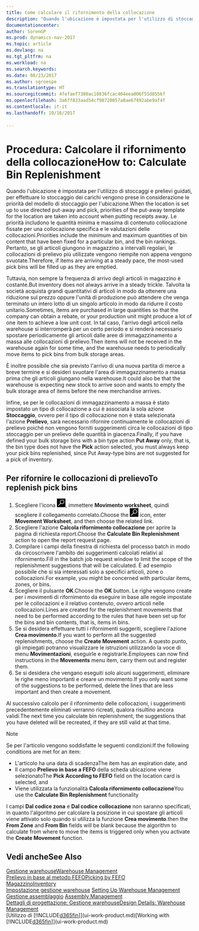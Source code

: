 ```yaml
---
title: Come calcolare il rifornimento della collocazione
description: "Quando l'ubicazione è impostata per l'utilizzo di stoccaggi e prelievi guidati, per effettuare lo stoccaggio dei carichi vengono prese in considerazione le priorità del modello di stoccaggio per l'ubicazione."
documentationcenter: 
author: SorenGP
ms.prod: dynamics-nav-2017
ms.topic: article
ms.devlang: na
ms.tgt_pltfrm: na
ms.workload: na
ms.search.keywords: 
ms.date: 08/23/2017
ms.author: sgroespe
ms.translationtype: HT
ms.sourcegitcommit: 4fefaef7380ac10836fcac404eea006f55d8556f
ms.openlocfilehash: 3a6ff833aad54cf98720857a8ae67492abe9af4f
ms.contentlocale: it-it
ms.lasthandoff: 10/16/2017

---
```

# <a name="how-to-calculate-bin-replenishment"></a><span data-ttu-id="2870c-103">Procedura: Calcolare il rifornimento della collocazione</span><span class="sxs-lookup"><span data-stu-id="2870c-103">How to: Calculate Bin Replenishment</span></span>
<span data-ttu-id="2870c-104">Quando l'ubicazione è impostata per l'utilizzo di stoccaggi e prelievi guidati, per effettuare lo stoccaggio dei carichi vengono prese in considerazione le priorità del modello di stoccaggio per l'ubicazione.</span><span class="sxs-lookup"><span data-stu-id="2870c-104">When the location is set up to use directed put-away and pick, priorities of the put-away template for the location are taken into account when putting receipts away.</span></span> <span data-ttu-id="2870c-105">Le priorità includono le quantità minima e massima di contenuto collocazione fissate per una collocazione specifica e le valutazioni delle collocazioni.</span><span class="sxs-lookup"><span data-stu-id="2870c-105">Priorities include the minimum and maximum quantities of bin content that have been fixed for a particular bin, and the bin rankings.</span></span> <span data-ttu-id="2870c-106">Pertanto, se gli articoli giungono in magazzino a intervalli regolari, le collocazioni di prelievo più utilizzate vengono riempite non appena vengono svuotate.</span><span class="sxs-lookup"><span data-stu-id="2870c-106">Therefore, if items are arriving at a steady pace, the most-used pick bins will be filled up as they are emptied.</span></span>  

<span data-ttu-id="2870c-107">Tuttavia, non sempre la frequenza di arrivo degli articoli in magazzino è costante.</span><span class="sxs-lookup"><span data-stu-id="2870c-107">But inventory does not always arrive in a steady trickle.</span></span> <span data-ttu-id="2870c-108">Talvolta la società acquista grandi quantitativi di articoli in modo da ottenere una riduzione sul prezzo oppure l'unità di produzione può attendere che venga terminato un intero lotto di un singolo articolo in modo da ridurre il costo unitario.</span><span class="sxs-lookup"><span data-stu-id="2870c-108">Sometimes, items are purchased in large quantities so that the company can obtain a rebate, or your production unit might produce a lot of one item to achieve a low unit cost.</span></span> <span data-ttu-id="2870c-109">In tal caso, l'arrivo degli articoli nella warehouse si interromperà per un certo periodo e si renderà necessario spostare periodicamente gli articoli dalle aree di immagazzinamento a massa alle collocazioni di prelievo.</span><span class="sxs-lookup"><span data-stu-id="2870c-109">Then items will not be received in the warehouse again for some time, and the warehouse needs to periodically move items to pick bins from bulk storage areas.</span></span>  

<span data-ttu-id="2870c-110">È inoltre possibile che sia previsto l'arrivo di una nuova partita di merce a breve termine e si desideri svuotare l'area di immagazzinamento a massa prima che gli articoli giungano nella warehouse.</span><span class="sxs-lookup"><span data-stu-id="2870c-110">It could also be that the warehouse is expecting new stock to arrive soon and wants to empty the bulk storage area of items before the new merchandise arrives.</span></span>  

<span data-ttu-id="2870c-111">Infine, se per le collocazioni di immagazzinamento a massa è stato impostato un tipo di collocazione a cui è associata la sola azione **Stoccaggio**, ovvero per il tipo di collocazione non è stata selezionata l'azione **Prelievo**, sarà necessario rifornire continuamente le collocazioni di prelievo poiché non vengono forniti suggerimenti circa le collocazioni di tipo stoccaggio per un prelievo delle quantità in giacenza.</span><span class="sxs-lookup"><span data-stu-id="2870c-111">Finally, if you have defined your bulk storage bins with a bin type action **Put Away** only, that is, the bin type does not have the **Pick** action selected, you must always keep your pick bins replenished, since Put Away-type bins are not suggested for a pick of inventory.</span></span>  

## <a name="to-replenish-pick-bins"></a><span data-ttu-id="2870c-112">Per rifornire le collocazioni di prelievo</span><span class="sxs-lookup"><span data-stu-id="2870c-112">To replenish pick bins</span></span>  
1.  <span data-ttu-id="2870c-113">Scegliere l'icona ![Cerca pagina o report](media/ui-search/search_small.png "Cerca pagina o report"), immettere **Movimento worksheet**, quindi scegliere il collegamento correlato.</span><span class="sxs-lookup"><span data-stu-id="2870c-113">Choose the ![Search for Page or Report](media/ui-search/search_small.png "Search for Page or Report icon") icon, enter **Movement Worksheet**, and then choose the related link.</span></span>  
2.  <span data-ttu-id="2870c-114">Scegliere l'azione **Calcola rifornimento collocazione** per aprire la pagina di richiesta report.</span><span class="sxs-lookup"><span data-stu-id="2870c-114">Choose the **Calculate Bin Replenishment** action to open the report request page.</span></span>  
3.  <span data-ttu-id="2870c-115">Compilare i campi della finestra di richiesta del processo batch in modo da circoscrivere l'ambito dei suggerimenti calcolati relativi al rifornimento.</span><span class="sxs-lookup"><span data-stu-id="2870c-115">Fill in the batch job request window to limit the scope of the replenishment suggestions that will be calculated.</span></span> <span data-ttu-id="2870c-116">È ad esempio possibile che si sia interessati solo a specifici articoli, zone o collocazioni.</span><span class="sxs-lookup"><span data-stu-id="2870c-116">For example, you might be concerned with particular items, zones, or bins.</span></span>  
4.  <span data-ttu-id="2870c-117">Scegliere il pulsante **OK**.</span><span class="sxs-lookup"><span data-stu-id="2870c-117">Choose the **OK** button.</span></span> <span data-ttu-id="2870c-118">Le righe vengono create per i movimenti di rifornimento da eseguire in base alle regole impostate per le collocazioni e il relativo contenuto, ovvero articoli nelle collocazioni.</span><span class="sxs-lookup"><span data-stu-id="2870c-118">Lines are created for the replenishment movements that need to be performed according to the rules that have been set up for the bins and bin contents, that is, items in bins.</span></span>  
5.  <span data-ttu-id="2870c-119">Se si desidera effettuare tutti i rifornimenti suggeriti, scegliere l'azione **Crea movimento**.</span><span class="sxs-lookup"><span data-stu-id="2870c-119">If you want to perform all the suggested replenishments, choose the **Create Movement** action.</span></span> <span data-ttu-id="2870c-120">A questo punto, gli impiegati potranno visualizzare le istruzioni utilizzando la voce di menu **Movimentazioni**, eseguirle e registrarle.</span><span class="sxs-lookup"><span data-stu-id="2870c-120">Employees can now find instructions in the **Movements** menu item, carry them out and register them.</span></span>  
6.  <span data-ttu-id="2870c-121">Se si desidera che vengano eseguiti solo alcuni suggerimenti, eliminare le righe meno importanti e creare un movimento.</span><span class="sxs-lookup"><span data-stu-id="2870c-121">If you only want some of the suggestions to be performed, delete the lines that are less important and then create a movement.</span></span>  

<span data-ttu-id="2870c-122">Al successivo calcolo per il rifornimento delle collocazioni, i suggerimenti precedentemente eliminati verranno ricreati, qualora risultino ancora validi.</span><span class="sxs-lookup"><span data-stu-id="2870c-122">The next time you calculate bin replenishment, the suggestions that you have deleted will be recreated, if they are still valid at that time.</span></span>  

> [!NOTE]  
>  <span data-ttu-id="2870c-123">Se per l'articolo vengono soddisfatte le seguenti condizioni:</span><span class="sxs-lookup"><span data-stu-id="2870c-123">If the following conditions are met for an item:</span></span>  
>   
>  -   <span data-ttu-id="2870c-124">L'articolo ha una data di scadenza</span><span class="sxs-lookup"><span data-stu-id="2870c-124">The item has an expiration date, and</span></span>  
> -   <span data-ttu-id="2870c-125">Il campo **Prelievo in base a FEFO** della scheda ubicazione viene selezionato</span><span class="sxs-lookup"><span data-stu-id="2870c-125">The **Pick According to FEFO** field on the location card is selected, and</span></span>  
> -   <span data-ttu-id="2870c-126">Viene utilizzata la funzionalità **Calcola rifornimento collocazione**</span><span class="sxs-lookup"><span data-stu-id="2870c-126">You use the **Calculate Bin Replenishment** functionality</span></span>  
>   
>  <span data-ttu-id="2870c-127">I campi **Dal codice zona** e **Dal codice collocazione** non saranno specificati, in quanto l'algoritmo per calcolare la posizione in cui spostare gli articoli viene attivato solo quando si utilizza la funzione **Crea movimento**.</span><span class="sxs-lookup"><span data-stu-id="2870c-127">then the **From Zone** and **From Bin** fields will be blank because the algorithm to calculate from where to move the items is triggered only when you activate the **Create Movement** function.</span></span>  

## <a name="see-also"></a><span data-ttu-id="2870c-128">Vedi anche</span><span class="sxs-lookup"><span data-stu-id="2870c-128">See Also</span></span>  
[<span data-ttu-id="2870c-129">Gestione warehouse</span><span class="sxs-lookup"><span data-stu-id="2870c-129">Warehouse Management</span></span>](warehouse-manage-warehouse.md)  
[<span data-ttu-id="2870c-130">Prelievo in base al metodo FEFO</span><span class="sxs-lookup"><span data-stu-id="2870c-130">Picking by FEFO</span></span>](warehouse-picking-by-fefo.md)  
[<span data-ttu-id="2870c-131">Magazzino</span><span class="sxs-lookup"><span data-stu-id="2870c-131">Inventory</span></span>](inventory-manage-inventory.md)  
<span data-ttu-id="2870c-132">[Impostazione gestione warehouse](warehouse-setup-warehouse.md)   </span><span class="sxs-lookup"><span data-stu-id="2870c-132">[Setting Up Warehouse Management](warehouse-setup-warehouse.md)   </span></span>  
<span data-ttu-id="2870c-133">[Gestione assemblaggio](assembly-assemble-items.md)  </span><span class="sxs-lookup"><span data-stu-id="2870c-133">[Assembly Management](assembly-assemble-items.md)  </span></span>  
[<span data-ttu-id="2870c-134">Dettagli di progettazione: Gestione warehouse</span><span class="sxs-lookup"><span data-stu-id="2870c-134">Design Details: Warehouse Management</span></span>](design-details-warehouse-management.md)  
<span data-ttu-id="2870c-135">[Utilizzo di [!INCLUDE[d365fin](includes/d365fin_md.md)]](ui-work-product.md)</span><span class="sxs-lookup"><span data-stu-id="2870c-135">[Working with [!INCLUDE[d365fin](includes/d365fin_md.md)]](ui-work-product.md)</span></span>

